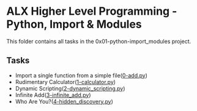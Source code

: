 # ALX Higher Level Programming - Python, Import & Modules

This folder contains all tasks in the 0x01-python-import_modules project.

## Tasks

- Import a single function from a simple file([0-add.py](./0-add.py))
- Rudimentary Calculator([1-calculator.py](./1-calculator.py))
- Dynamic Scripting([2-dynamic_scripting.py](./2-dynamic_scripting.py))
- Infinite Add([3-infinite_add.py](./3-infinite_add.py))
- Who Are You?([4-hidden_discovery.py](./4-hidden_discovery.py))
